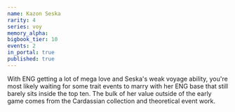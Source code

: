 ```yaml
---
name: Kazon Seska
rarity: 4
series: voy
memory_alpha:
bigbook_tier: 10
events: 2
in_portal: true
published: true
---
```


With ENG getting a lot of mega love and Seska's weak voyage ability, you're most likely waiting for some trait events to marry with her ENG base that still barely sits inside the top ten. The bulk of her value outside of the early game comes from the Cardassian collection and theoretical event work.
